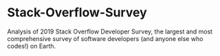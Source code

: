 # Stack-Overflow-Survey
Analysis of 2019 Stack Overflow Developer Survey, the largest and most comprehensive survey of software developers (and anyone else who codes!) on Earth.
